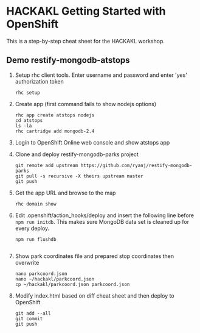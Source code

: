 HACKAKL Getting Started with OpenShift
====================

This is a step-by-step cheat sheet for the HACKAKL workshop.

Demo restify-mongodb-atstops
---------------------

1. Setup rhc client tools. Enter username and password and enter 'yes' authorization token

    ```
    rhc setup
    ```

2. Create app (first command fails to show nodejs options)

    ```
    rhc app create atstops nodejs  
    cd atstops  
    ls -la  
    rhc cartridge add mongodb-2.4
    ```   
    
3. Login to OpenShift Online web console and show atstops app

4. Clone and deploy restify-mongodb-parks project

    ```
    git remote add upstream https://github.com/ryanj/restify-mongodb-parks  
    git pull -s recursive -X theirs upstream master  
    git push  
    ```   
   
5. Get the app URL and browse to the map 

    ```
    rhc domain show
    ```

6. Edit .openshift/action_hooks/deploy and insert the following line before `npm run initdb`. This makes sure MongoDB data set is cleaned up for every deploy.

    ```
    npm run flushdb
    ```
    ```   
   
7. Show park coordinates file and prepared stop coordinates then overwrite

    ```
    nano parkcoord.json  
    nano ~/hackakl/parkcoord.json  
    cp ~/hackakl/parkcoord.json parkcoord.json
    ```
   
8. Modify index.html based on diff cheat sheet and then deploy to OpenShift

    ```
    git add --all  
    git commit  
    git push
    ```